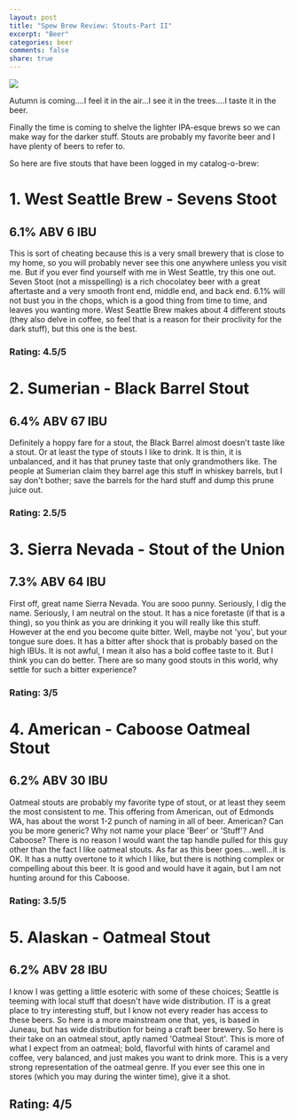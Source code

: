 ```yaml
---
layout: post
title: "Spew Brew Review: Stouts-Part II"
excerpt: "Beer"
categories: beer
comments: false
share: true
---
```


![](http://www.sandiegomagazine.com/0001%20Jackson%20Images/bootleggers-chipotle-coffee-stout-beer.jpg)


Autumn is coming....I feel it in the air...I see it in the trees....I taste it in the beer.

Finally the time is coming to shelve the lighter IPA-esque brews so we can make way for the darker stuff. Stouts are probably my favorite beer and I have plenty of beers to refer to.


So here are five stouts that have been logged in my catalog-o-brew:



# 1. West Seattle Brew - Sevens Stoot

## 6.1% ABV 6 IBU

This is sort of cheating because this is a very small brewery that is close to my home, so you will probably never see this one anywhere unless you visit me. But if you ever find yourself with me in West Seattle, try this one out. Seven Stoot (not a misspelling) is a rich chocolatey beer with a great aftertaste and a very smooth front end, middle end, and back end. 6.1% will not bust you in the chops, which is a good thing from time to time, and leaves you wanting more. West Seattle Brew makes about 4 different stouts (they also delve in coffee, so feel that is a reason for their proclivity for the dark stuff), but this one is the best.

### Rating: 4.5/5

# 2. Sumerian - Black Barrel Stout

## 6.4% ABV 67 IBU

Definitely a hoppy fare for a stout, the Black Barrel almost doesn't taste like a stout. Or at least the type of stouts I like to drink. It is thin, it is unbalanced, and it has that pruney taste that only grandmothers like. The people at Sumerian claim they barrel age this stuff in whiskey barrels, but I say don't bother; save the barrels for the hard stuff and dump this prune juice out.

### Rating: 2.5/5

# 3. Sierra Nevada - Stout of the Union

## 7.3% ABV  64 IBU

First off, great name Sierra Nevada. You are sooo punny. Seriously, I dig the name. Seriously, I am neutral on the stout. It has a nice foretaste (if that is a thing), so you think as you are drinking it you will really like this stuff. However at the end you become quite bitter. Well, maybe not 'you', but your tongue sure does. It has a bitter after shock that is probably based on the high IBUs. It is not awful, I mean it also has a bold coffee taste to it. But I think you can do better. There are so many good stouts in this world, why settle for such a bitter experience?

### Rating: 3/5


# 4. American - Caboose Oatmeal Stout

## 6.2% ABV 30 IBU

Oatmeal stouts are probably my favorite type of stout, or at least they seem the most consistent to me. This offering from American, out of Edmonds WA, has about the worst 1-2 punch of naming in all of beer. American? Can you be more generic? Why not name your place 'Beer' or 'Stuff'? And Caboose? There is no reason I would want the tap handle pulled for this guy other than the fact I like oatmeal stouts. As far as this beer goes....well...it is OK. It has a nutty overtone to it which I like, but there is nothing complex or compelling about this beer. It is good and would have it again, but I am not hunting around for this Caboose.


### Rating: 3.5/5


# 5. Alaskan - Oatmeal Stout

## 6.2% ABV 28 IBU

I know I was getting a little esoteric with some of these choices; Seattle is teeming with local stuff that doesn't have wide distribution. IT is a great place to try interesting stuff, but I know not every reader has access to these beers. So here is a more mainstream one that, yes, is based in Juneau, but has wide distribution for being a craft beer brewery. So here is their take on an oatmeal stout, aptly named 'Oatmeal Stout'. This is more of what I expect from an oatmeal; bold, flavorful with hints of caramel and coffee, very balanced, and just makes you want to drink more. This is a very strong representation of the oatmeal genre. If you ever see this one in stores (which you may during the winter time), give it a shot.

## Rating: 4/5

